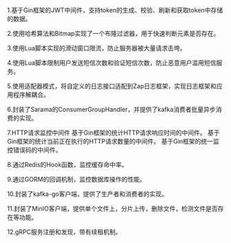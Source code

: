 1.基于Gin框架的JWT中间件，支持token的生成、校验、刷新和获取token中存储的数据。

2.使用哈希算法和Bitmap实现了一个布隆过滤器，用于快速判断元素是否存在。

3.使用Lua脚本实现的滑动窗口限流，防止服务器被大量请求击垮。

4.使用Lua脚本限制用户发送短信次数和验证短信次数，防止恶意用户滥用短信服务。

5.使用适配器模式，将自定义的日志接口适配到Zap日志框架，实现日志框架和应用程序解耦合。

6.封装了Sarama的ConsumerGroupHandler，并提供了kafka消费者批量异步消费的实现。

7.HTTP请求监控中间件
    基于Gin框架的统计HTTP请求响应时间的中间件。
    基于Gin框架的统计当前正在执行的HTTP请求数量的中间件。
    基于Gin框架的统一监控错误码的中间件。
    
8.通过Redis的Hook函数，监控缓存命中率。

9.通过GORM的回调机制，监控数据库操作的性能。

10.封装了kafka-go客户端，提供了生产者和消费者的实现。

11.封装了MinIO客户端，提供单个文件上，分片上传，删除文件，检测文件是否存在等功能。

12.gRPC服务注册和发现，带有续租机制。

